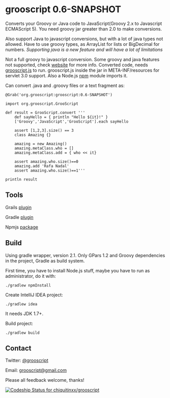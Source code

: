 grooscript 0.6-SNAPSHOT
=======================

Converts your Groovy or Java code to JavaScript(Groovy 2.x to Javascript ECMAScript 5). You need groovy jar greater than 2.0 to make conversions.

Also support Java to javascript conversions, but with a lot of java types not allowed. Have to use groovy types, as ArrayList for lists or BigDecimal for numbers. *Supporting java is a new feature and will have a lot of limitations*

Not a full groovy to javascript conversion. Some groovy and java features not supported, check [website](http://grooscript.org) for more info. Converted code, needs [grooscript.js](https://github.com/chiquitinxx/grooscript/blob/master/src/main/resources/META-INF/resources/grooscript.js) to run. grooscript.js inside the jar in META-INF/resources for servlet 3.0 support. Also a Node.js [npm](http://www.npmjs.org/package/grooscript) module imports it.

Can convert .java and .groovy files or a text fragment as:

    @Grab('org.grooscript:grooscript:0.6-SNAPSHOT')

    import org.grooscript.GrooScript

    def result = GrooScript.convert '''
        def sayHello = { println "Hello ${it}!" }
        ['Groovy','JavaScript','GrooScript'].each sayHello

        assert [1,2,3].size() == 3
        class Amazing {}

        amazing = new Amazing()
        amazing.metaClass.who = []
        amazing.metaClass.add = { who << it}

        assert amazing.who.size()==0
        amazing.add 'Rafa Nadal'
        assert amazing.who.size()==1'''

    println result

Tools
-----

Grails [plugin](http://grails.org/plugin/grooscript)

Gradle [plugin](http://plugins.gradle.org/plugin/org.grooscript.conversion)

Npmjs [package](https://www.npmjs.org/package/grooscript)

Build
-----
Using gradle wrapper, version 2.1. Only GPars 1.2 and Groovy dependencies in the project, Gradle as build system.

First time, you have to install Node.js stuff, maybe you have to run as administrator, do it with:

    ./gradlew npmInstall

Create IntelliJ IDEA project:

    ./gradlew idea

It needs JDK 1.7+.

Build project:

    ./gradlew build

Contact
-------

Twitter: [@grooscript](http://twitter.com/grooscript)

Email: <grooscript@gmail.com>

Please all feedback welcome, thanks!

[ ![Codeship Status for chiquitinxx/grooscript](https://www.codeship.io/projects/c0755af0-1e7d-0132-5001-26ae8067ef5f/status)](https://www.codeship.io/projects/35539)
